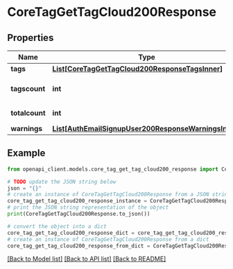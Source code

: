 # CoreTagGetTagCloud200Response


## Properties

Name | Type | Description | Notes
------------ | ------------- | ------------- | -------------
**tags** | [**List[CoreTagGetTagCloud200ResponseTagsInner]**](CoreTagGetTagCloud200ResponseTagsInner.md) |  | 
**tagscount** | **int** | Number of tags returned. | [default to null]
**totalcount** | **int** | Total count of tags. | [default to null]
**warnings** | [**List[AuthEmailSignupUser200ResponseWarningsInner]**](AuthEmailSignupUser200ResponseWarningsInner.md) |  | [optional] 

## Example

```python
from openapi_client.models.core_tag_get_tag_cloud200_response import CoreTagGetTagCloud200Response

# TODO update the JSON string below
json = "{}"
# create an instance of CoreTagGetTagCloud200Response from a JSON string
core_tag_get_tag_cloud200_response_instance = CoreTagGetTagCloud200Response.from_json(json)
# print the JSON string representation of the object
print(CoreTagGetTagCloud200Response.to_json())

# convert the object into a dict
core_tag_get_tag_cloud200_response_dict = core_tag_get_tag_cloud200_response_instance.to_dict()
# create an instance of CoreTagGetTagCloud200Response from a dict
core_tag_get_tag_cloud200_response_from_dict = CoreTagGetTagCloud200Response.from_dict(core_tag_get_tag_cloud200_response_dict)
```
[[Back to Model list]](../README.md#documentation-for-models) [[Back to API list]](../README.md#documentation-for-api-endpoints) [[Back to README]](../README.md)


